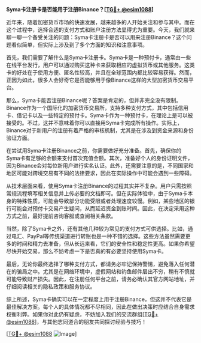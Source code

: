 **Syma卡注册卡是否能用于注册Binance？[[TG💪+ @esim1088](https://t.me/s/esim1088)]**

近年来，随着加密货币市场的快速发展，越来越多的人开始关注和参与其中。而在这个过程中，选择合适的支付方式和账户注册方法显得尤为重要。今天，我们就来聊一聊一个备受关注的问题：Syma卡注册卡是否可以用来注册Binance？这个问题看似简单，但实际上涉及到了多个方面的知识和注意事项。

首先，我们需要了解什么是Syma卡注册卡。Syma卡是一种预付卡，通常由一些在线平台发行，用户可以通过购买这种卡来获取相应的虚拟货币或其他服务。这类卡的好处在于使用方便、匿名性较高，并且在全球范围内都比较容易获得。然而，正因为如此，很多人会好奇它是否能够用于像Binance这样的大型加密货币交易平台。

那么，Syma卡能否注册Binance呢？答案是肯定的，但并非完全没有限制。Binance作为一个国际化的加密货币交易所，支持多种支付方式，其中包括信用卡、借记卡以及一些特定的预付卡。Syma卡作为一种预付卡，在理论上是可以被接受的。不过，这并不意味着你可以直接用Syma卡完成所有操作。实际上，Binance对于新用户的注册有着严格的审核机制，尤其是在涉及到资金来源和身份验证方面。

在尝试用Syma卡注册Binance之前，你需要做好充分准备。首先，确保你的Syma卡有足够的余额来支付首次充值金额。其次，准备好个人的身份证明文件，因为Binance会对每位新用户进行实名认证。此外，还需要注意的是，不同国家和地区可能对跨境交易有不同的法律要求，因此在实际操作中可能会遇到一些障碍。

从技术层面来看，使用Syma卡注册Binance的过程其实并不复杂。用户只需按照常规流程填写相关信息并上传必要的文档即可。但在实际体验中，由于Syma卡本身的特殊性质，可能会导致部分功能受限或者处理速度较慢。例如，某些地区的银行可能会对预付卡交易产生疑问，从而延迟资金到账时间。因此，在决定采用这种方式之前，最好提前咨询客服或查阅相关条款。

当然，除了Syma卡之外，还有其他几种较为常见的支付方式可供选择。比如，通过电汇、PayPal等传统渠道进行转账也是一种不错的选择。这些方法虽然需要更多的时间和精力去准备，但从长远来看，它们的安全性和稳定性更高。如果你希望尽快开始交易，那么不妨考虑一下是否真的有必要坚持使用Syma卡。

最后，无论你最终选择了哪种支付方式，都请务必牢记保持警惕，避免落入任何潜在的骗局之中。尤其是在网络环境中，虚假网站和钓鱼邮件层出不穷，稍有不慎就可能导致财产损失。因此，在注册任何平台之前，请务必确认其官方网站地址，并仔细阅读相关的隐私政策和服务协议。

综上所述，Syma卡确实可以在一定程度上用于注册Binance，但这并不代表它是最佳解决方案。每个人的具体情况都不尽相同，因此在做出决策时应结合自身需求权衡利弊。如果你对此仍有疑虑，不妨加入我们的交流群组[[TG💪+ @esim1088](https://t.me/s/esim1088)]，与其他志同道合的朋友共同探讨经验与技巧！

[[TG💪+ @esim1088](https://t.me/s/esim1088) ![Image](https://i.postimg.cc/4NQfJmqS/Snipaste-2025-05-13-00-14-12.png)]
